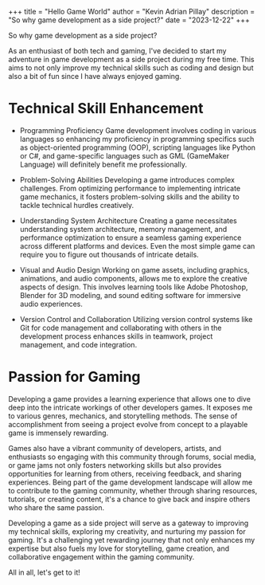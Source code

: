 +++
title = "Hello Game World"
author = "Kevin Adrian Pillay"
description = "So why game development as a side project?"
date = "2023-12-22"
+++

So why game development as a side project?

<!-- more -->

As an enthusiast of both tech and gaming, I've decided to start my adventure in game development as a side project during my free time. This aims to not only improve my technical skills such as coding and design but also a bit of fun since I have always enjoyed gaming.

# Technical Skill Enhancement

- Programming Proficiency
Game development involves coding in various languages so enhancing my proficiency in programming specifics such as object-oriented programming (OOP), scripting languages like Python or C#, and game-specific languages such as GML (GameMaker Language) will definitely benefit me professionally.

- Problem-Solving Abilities
Developing a game introduces complex challenges. From optimizing performance to implementing intricate game mechanics, it fosters problem-solving skills and the ability to tackle technical hurdles creatively.

- Understanding System Architecture
Creating a game necessitates understanding system architecture, memory management, and performance optimization to ensure a seamless gaming experience across different platforms and devices. Even the most simple game can require you to figure out thousands of intricate details.

- Visual and Audio Design
Working on game assets, including graphics, animations, and audio components, allows me to explore the creative aspects of design. This involves learning tools like Adobe Photoshop, Blender for 3D modeling, and sound editing software for immersive audio experiences.

- Version Control and Collaboration
Utilizing version control systems like Git for code management and collaborating with others in the development process enhances skills in teamwork, project management, and code integration.

# Passion for Gaming

Developing a game provides a learning experience that allows one to dive deep into the intricate workings of other developers games. It exposes me to various genres, mechanics, and storytelling methods. The sense of accomplishment from seeing a project evolve from concept to a playable game is immensely rewarding. 

Games also have a vibrant community of developers, artists, and enthusiasts so engaging with this community through forums, social media, or game jams not only fosters networking skills but also provides opportunities for learning from others, receiving feedback, and sharing experiences. Being part of the game development landscape will allow me to contribute to the gaming community, whether through sharing resources, tutorials, or creating content, it's a chance to give back and inspire others who share the same passion.

Developing a game as a side project will serve as a gateway to improving my technical skills, exploring my creativity, and nurturing my passion for gaming. It's a challenging yet rewarding journey that not only enhances my expertise but also fuels my love for storytelling, game creation, and collaborative engagement within the gaming community. 

All in all, let's get to it!

